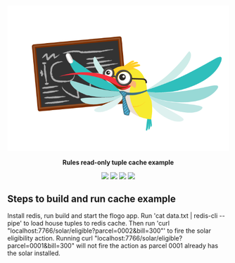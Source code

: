 <p align="center">
  <img src ="https://raw.githubusercontent.com/TIBCOSoftware/flogo/master/images/flogo-ecosystem_Rules.png" />
</p>

<p align="center" >
  <b>Rules read-only tuple cache example</b>
</p>

<p align="center">
  <img src="https://travis-ci.org/TIBCOSoftware/flogo.svg"/>
  <img src="https://img.shields.io/badge/dependencies-up%20to%20date-green.svg"/>
  <img src="https://img.shields.io/badge/license-BSD%20style-blue.svg"/>
  <a href="https://gitter.im/project-flogo/Lobby?utm_source=share-link&utm_medium=link&utm_campaign=share-link"><img src="https://badges.gitter.im/Join%20Chat.svg"/></a>
</p>

## Steps to build and run cache example
Install redis, run build and start the flogo app. Run 'cat data.txt | redis-cli --pipe' to load house tuples to redis cache. Then run 
'curl "localhost:7766/solar/eligible?parcel=0002&bill=300"' to fire the solar eligibility action. Running 
curl "localhost:7766/solar/eligible?parcel=0001&bill=300" will not fire the action as parcel 0001 already has the solar installed.
